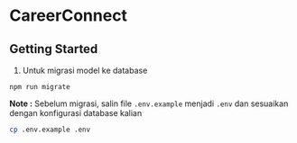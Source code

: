 # CareerConnect

## Getting Started
1. Untuk migrasi model ke database
```
npm run migrate
```
**Note :**
Sebelum migrasi, salin file `.env.example` menjadi `.env` dan sesuaikan dengan konfigurasi database kalian
```bash
cp .env.example .env
```
